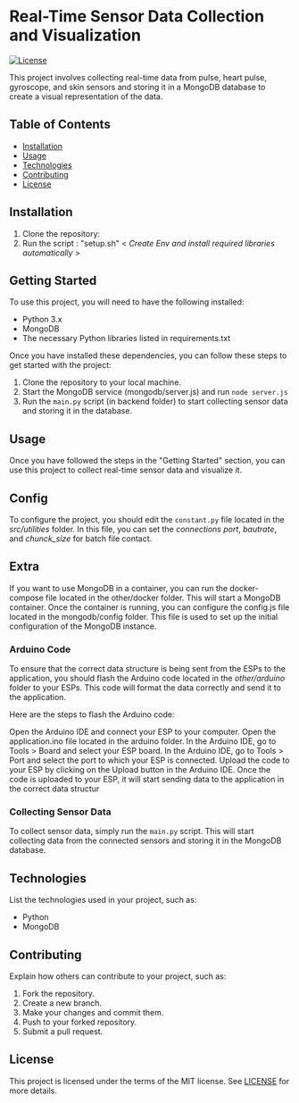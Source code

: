 # Real-Time Sensor Data Collection and Visualization

[![License](https://img.shields.io/badge/License-MIT-blue.svg)](LICENSE)

This project involves collecting real-time data from pulse, heart pulse, gyroscope, and skin sensors and storing it in a MongoDB database to create a visual representation of the data.

## Table of Contents

- [Installation](#installation)
- [Usage](#usage)
- [Technologies](#technologies)
- [Contributing](#contributing)
- [License](#license)

## Installation

1. Clone the repository:
2. Run the script : "setup.sh" <  *Create Env and install required libraries automatically* >

## Getting Started

To use this project, you will need to have the following installed:

- Python 3.x
- MongoDB
- The necessary Python libraries listed in requirements.txt

Once you have installed these dependencies, you can follow these steps to get started with the project:

1. Clone the repository to your local machine.
3. Start the MongoDB service (mongodb/server.js) and run `node server.js`
4. Run the `main.py` script (in backend folder) to start collecting sensor data and storing it in the database.


## Usage

Once you have followed the steps in the "Getting Started" section, you can use this project to collect real-time sensor data and visualize it.

## Config
To configure the project, you should edit the `constant.py` file located in the _src/utilities_ folder. In this file, you can set the *connections port*, *bautrate*, and *chunck_size* for batch file contact.
## Extra
If you want to use MongoDB in a container, you can run the docker-compose file located in the other/docker folder. This will start a MongoDB container. Once the container is running, you can configure the config.js file located in the mongodb/config folder. This file is used to set up the initial configuration of the MongoDB instance.
### Arduino Code
To ensure that the correct data structure is being sent from the ESPs to the application, you should flash the Arduino code located in the *other/arduino* folder to your ESPs. This code will format the data correctly and send it to the application.

Here are the steps to flash the Arduino code:

Open the Arduino IDE and connect your ESP to your computer.
Open the application.ino file located in the arduino folder.
In the Arduino IDE, go to Tools > Board and select your ESP board.
In the Arduino IDE, go to Tools > Port and select the port to which your ESP is connected.
Upload the code to your ESP by clicking on the Upload button in the Arduino IDE.
Once the code is uploaded to your ESP, it will start sending data to the application in the correct data structur
### Collecting Sensor Data

To collect sensor data, simply run the `main.py` script. This will start collecting data from the connected sensors and storing it in the MongoDB database.

## Technologies

List the technologies used in your project, such as:

- Python
- MongoDB



## Contributing

Explain how others can contribute to your project, such as:

1. Fork the repository.
2. Create a new branch.
3. Make your changes and commit them.
4. Push to your forked repository.
5. Submit a pull request.
## License

This project is licensed under the terms of the MIT license. See [LICENSE](LICENSE) for more details.
